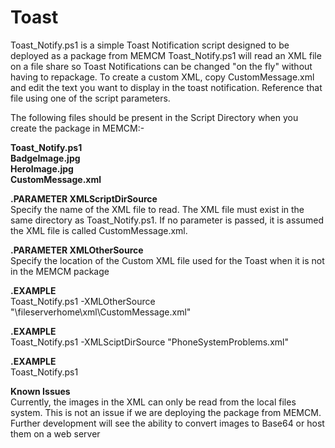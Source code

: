 # Toast
 
Toast_Notify.ps1 is a simple Toast Notification script designed to be deployed as a package from MEMCM
Toast_Notify.ps1 will read an XML file on a file share so Toast Notifications can be changed "on the fly" without having to repackage. 
To create a custom XML, copy CustomMessage.xml and edit the text you want to display in the toast notification. Reference that file using one of the script parameters.

The following files should be present in the Script Directory when you create the package in MEMCM:-  
  
  
**Toast_Notify.ps1  
BadgeImage.jpg  
HeroImage.jpg  
CustomMessage.xml**  
  
  
**.PARAMETER XMLScriptDirSource**    
Specify the name of the XML file to read. The XML file must exist in the same directory as Toast_Notify.ps1. If no parameter is passed, it is assumed the XML file is called CustomMessage.xml.
  
**.PARAMETER XMLOtherSource**  
Specify the location of the Custom XML file used for the Toast when it is not in the MEMCM package
  
**.EXAMPLE**  
Toast_Notify.ps1 -XMLOtherSource "\\fileserverhome\xml\CustomMessage.xml"
  
**.EXAMPLE**  
Toast_Notify.ps1 -XMLSciptDirSource "PhoneSystemProblems.xml"
  
**.EXAMPLE**  
Toast_Notify.ps1
  
**Known Issues**  
Currently, the images in the XML can only be read from the local files system. This is not an issue if we are deploying the package from MEMCM. Further development will see the ability to convert images to Base64 or host them on a web server

